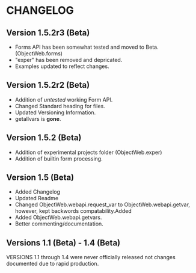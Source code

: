 CHANGELOG
=========

Version 1.5.2r3 (Beta)
----------------------
- Forms API has been somewhat tested and moved to Beta. (ObjectWeb.forms)
- "exper" has been removed and depricated.
- Examples updated to reflect changes.

Version 1.5.2r2 (Beta)
----------------------
- Addition of *untested* working Form API.
- Changed Standard heading for files.
- Updated Versioning Information.
- getallvars is **gone**.

Version 1.5.2 (Beta)
--------------------
- Addition of experimental projects folder (ObjectWeb.exper)
- Addition of builtin form processing.


Version 1.5 (Beta)
------------------

- Added Changelog
- Updated Readme
- Changed ObjectWeb.webapi.request_var to ObjectWeb.webapi.getvar, however, kept 
  backwords compatability.Added
- Added ObjectWeb.webapi.getvars.
- Better commenting/documentation.


Versions 1.1 (Beta) - 1.4 (Beta)
--------------------------------
VERSIONS 1.1 through 1.4 were never officially released not changes documented 
due to rapid production.
